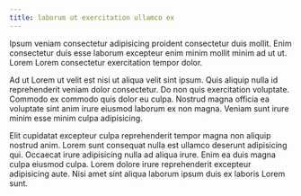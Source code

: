 ```yaml
---
title: laborum ut exercitation ullamco ex
---
```


Ipsum veniam consectetur adipisicing proident consectetur duis mollit. Enim consectetur duis esse laborum excepteur enim minim mollit minim ad ut ut. Lorem Lorem consectetur exercitation tempor dolor.

Ad ut Lorem ut velit est nisi ut aliqua velit sint ipsum. Quis aliquip nulla id reprehenderit veniam dolor consectetur. Do non quis exercitation voluptate. Commodo ex commodo quis dolor eu culpa. Nostrud magna officia ea voluptate sint anim irure eiusmod laborum ex non magna. Veniam sunt irure minim esse minim culpa adipisicing.

Elit cupidatat excepteur culpa reprehenderit tempor magna non aliquip nostrud anim. Lorem sunt consequat nulla est ullamco deserunt adipisicing qui. Occaecat irure adipisicing nulla ad aliqua irure. Enim ea duis magna culpa eiusmod culpa. Lorem dolore irure reprehenderit excepteur adipisicing aute. Nisi amet sint aliqua laborum ipsum duis ex laboris Lorem sunt.
